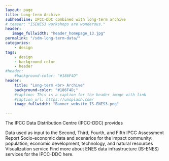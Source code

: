 ```yaml
---
layout: page
title: Long-term Archive
subheadline: IPCC-DDC combined with long-term archive
# teaser: "ISENES3 workshops are wonderous."
header:
   image_fullwidth: "header_homepage_13.jpg"
permalink: "/sdm-long-term-data/"
categories:
    - design
tags:
    - design
    - background color
    - header
#header:
    #background-color: "#186F4D"
header:
    title: "Long-term <br> Archive"
    background-color: "#186F4D;"
    #caption: This is a caption for the header image with link
    #caption_url: https://unsplash.com/
    image_fullwidth: "Banner_website_IS-ENES3.png"

---
```


The IPCC Data Distribution Centre (IPCC-DDC) provides

Data used as input to the Second, Third, Fourth, and Fifth IPCC Assessment Report
Socio-economic data and scenarios for the impact community: population, economic development, technology, and natural resources
Visualization service
Find more about ENES data infrastructure (IS-ENES) services for the IPCC-DDC here.
